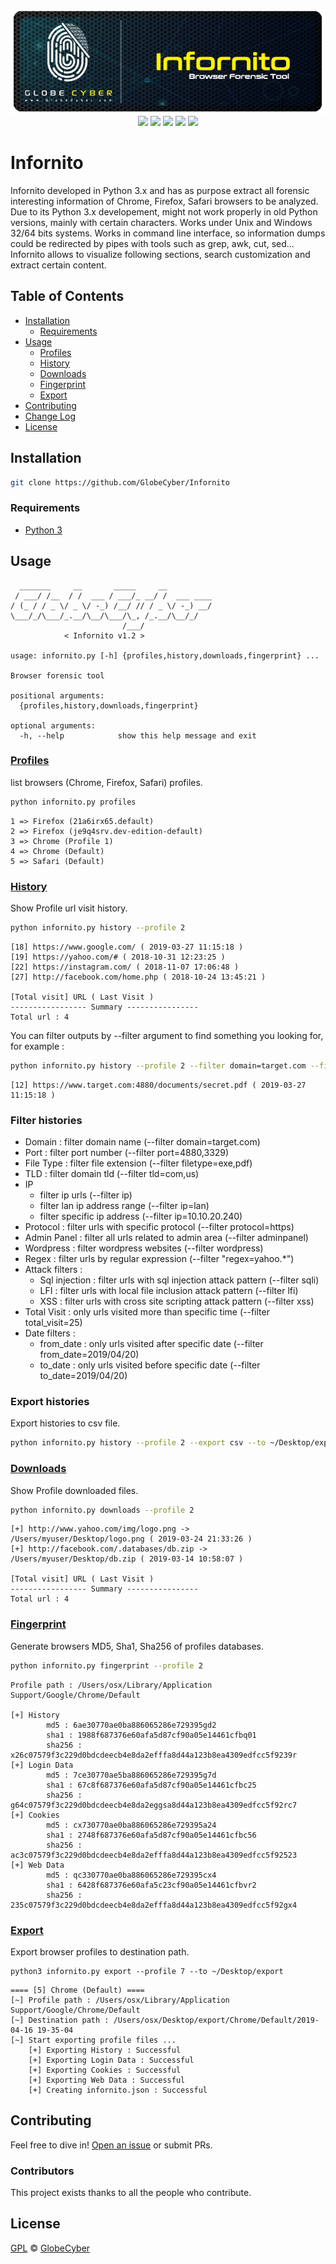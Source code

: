 <p align="center">
  <a href="https://globecyber.com"><img src="repo/infornito.png" ><br></a>
  <img src="https://img.shields.io/badge/Platform-Windows%20%7C%20MacOS%20%7C%20Linux-brightgreen.svg">
  <a href="https://www.python.org/downloads/">
  <img src="https://img.shields.io/badge/Python-3.*-blue.svg"></a>
  <a href="https://github.com/globecyber/Infornito/blob/master/LICENSE">
  <img src="https://img.shields.io/github/license/GlobeCyber/Infornito.svg"></a>
  <a href="https://github.com/globecyber/Infornito/releases"><img src="https://img.shields.io/github/release-pre/GlobeCyber/Infornito.svg"></a>
  <a href="https://github.com/globecyber/Infornito/issues">
  <img src="https://img.shields.io/github/issues-raw/GlobeCyber/Infornito.svg"></a>
</p>

# Infornito 
Infornito developed in Python 3.x and has as purpose extract all forensic interesting information of Chrome, Firefox, Safari browsers to be analyzed. Due to its Python 3.x developement, might not work properly in old Python versions, mainly with certain characters. Works under Unix and Windows 32/64 bits systems. Works in command line interface, so information dumps could be redirected by pipes with tools such as grep, awk, cut, sed... Infornito allows to visualize following sections, search customization and extract certain content.

## Table of Contents

- [Installation](#installation)
	- [Requirements](#requirements)
- [Usage](#usage)
  - [Profiles](#profiles)
  - [History](#history)
  - [Downloads](#downloads)
  - [Fingerprint](#fingerprint)
  - [Export](#export)
- [Contributing](#contributing)
- [Change Log](https://github.com/globecyber/Infornito/blob/master/CHANGELOG.md)
- [License](#license)


## Installation
```bash
git clone https://github.com/GlobeCyber/Infornito
```
### Requirements
- [Python 3](https://www.python.org/downloads/)

## Usage
```
  _______     __       _____     __
 / ___/ /__  / /  ___ / ___/_ __/ /  ___ ____
/ (_ / / _ \/ _ \/ -_) /__/ // / _ \/ -_) __/
\___/_/\___/_.__/\__/\___/\_, /_.__/\__/_/
                         /___/
            < Infornito v1.2 >

usage: infornito.py [-h] {profiles,history,downloads,fingerprint} ...

Browser forensic tool

positional arguments:
  {profiles,history,downloads,fingerprint}

optional arguments:
  -h, --help            show this help message and exit
```
### [Profiles](#profiles)

list browsers (Chrome, Firefox, Safari) profiles.
```bash
python infornito.py profiles
```
```
1 => Firefox (21a6irx65.default)
2 => Firefox (je9q4srv.dev-edition-default)
3 => Chrome (Profile 1)
4 => Chrome (Default)
5 => Safari (Default)
```
### [History](#history)
Show Profile url visit history.
```bash
python infornito.py history --profile 2
```
```
[18] https://www.google.com/ ( 2019-03-27 11:15:18 )
[19] https://yahoo.com/# ( 2018-10-31 12:23:25 )
[22] https://instagram.com/ ( 2018-11-07 17:06:48 )
[27] http://facebook.com/home.php ( 2018-10-24 13:45:21 )

[Total visit] URL ( Last Visit )
----------------- Summary ----------------
Total url : 4
```
You can filter outputs by --filter argument to find something you looking for, for example :
```bash
python infornito.py history --profile 2 --filter domain=target.com --filter filetype=pdf --filter protocols=https --filter port=4880
```
```
[12] https://www.target.com:4880/documents/secret.pdf ( 2019-03-27 11:15:18 )
```
### Filter histories
- Domain : filter domain name (--filter domain=target.com)
- Port : filter port number (--filter port=4880,3329)
- File Type : filter file extension (--filter filetype=exe,pdf)
- TLD : filter domain tld (--filter tld=com,us)
- IP
  - filter ip urls (--filter ip)
  - filter lan ip address range (--filter ip=lan)
  - filter specific ip address (--filter ip=10.10.20.240)
- Protocol : filter urls with specific protocol (--filter protocol=https)
- Admin Panel : filter all urls related to admin area (--filter adminpanel)
- Wordpress : filter wordpress websites (--filter wordpress)
- Regex : filter urls by regular expression (--filter "regex=yahoo\.*")
- Attack filters :
  - Sql injection : filter urls with sql injection attack pattern (--filter sqli)
  - LFI : filter urls with local file inclusion attack pattern (--filter lfi)
  - XSS : filter urls with cross site scripting attack pattern (--filter xss)
- Total Visit : only urls visited more than specific time (--filter total_visit=25)
- Date filters :
  - from_date : only urls visited after specific date (--filter from_date=2019/04/20)
  - to_date : only urls visited before specific date (--filter to_date=2019/04/20)
### Export histories
Export histories to csv file.
```bash
python infornito.py history --profile 2 --export csv --to ~/Desktop/export
```
### [Downloads](#downloads)
Show Profile downloaded files.
```bash
python infornito.py downloads --profile 2
```
```
[+] http://www.yahoo.com/img/logo.png -> /Users/myuser/Desktop/logo.png ( 2019-03-24 21:33:26 )
[+] http://facebook.com/.databases/db.zip -> /Users/myuser/Desktop/db.zip ( 2019-03-14 10:58:07 )

[Total visit] URL ( Last Visit )
----------------- Summary ----------------
Total url : 4
```
### [Fingerprint](#fingerprint)
Generate browsers MD5, Sha1, Sha256 of profiles databases.
```bash
python infornito.py fingerprint --profile 2
```
```
Profile path : /Users/osx/Library/Application Support/Google/Chrome/Default

[+] History
        md5 : 6ae30770ae0ba886065286e729395gd2
        sha1 : 1988f687376e60afa5d87cf90a05e14461cfbq01
        sha256 : x26c07579f3c229d0bdcdeecb4e8da2efffa8d44a123b8ea4309edfcc5f9239r
[+] Login Data
        md5 : 7ce30770ae5ba886065286e729395g7d
        sha1 : 67c8f687376e60afa5d87cf90a05e14461cfbc25
        sha256 : g64c07579f3c229d0bdcdeecb4e8da2eggsa8d44a123b8ea4309edfcc5f92rc7
[+] Cookies
        md5 : cx730770ae0ba886065286e729395a24
        sha1 : 2748f687376e60afa5d87cf90a05e14461cfbc56
        sha256 : ac3c07579f3c229d0bdcdeecb4e8da2efffa8d44a123b8ea4309edfcc5f92523
[+] Web Data
        md5 : qc330770ae0ba886065286e729395cx4
        sha1 : 6428f687376e60afa5c23cf90a05e14461cfbvr2
        sha256 : 235c07579f3c229d0bdcdeecb4e8da2efffa8d44a123b8ea4309edfcc5f92gx4
```

### [Export](#export)
Export browser profiles to destination path.
```
python3 infornito.py export --profile 7 --to ~/Desktop/export
```
```
==== [5] Chrome (Default) ====
[~] Profile path : /Users/osx/Library/Application Support/Google/Chrome/Default
[~] Destination path : /Users/osx/Desktop/export/Chrome/Default/2019-04-16 19-35-04
[~] Start exporting profile files ...
	[+] Exporting History : Successful
	[+] Exporting Login Data : Successful
	[+] Exporting Cookies : Successful
	[+] Exporting Web Data : Successful
	[+] Creating infornito.json : Successful
```
## Contributing

Feel free to dive in! [Open an issue](https://github.com/globecyber/Infornito/issues/new) or submit PRs.

### Contributors

This project exists thanks to all the people who contribute.

## License

[GPL](LICENSE) © [GlobeCyber](https://globecyber.com)